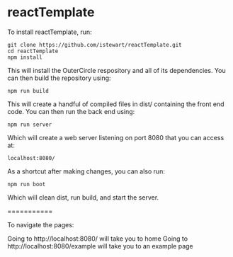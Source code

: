 reactTemplate
===========

To install reactTemplate, run:

    git clone https://github.com/istewart/reactTemplate.git
    cd reactTemplate
    npm install

This will install the OuterCircle respository and all of its dependencies. You can then build the repository using:

    npm run build

This will create a handful of compiled files in dist/ containing the front end code. You can then run the back end using:

    npm run server

Which will create a web server listening on port 8080 that you can access at:

    localhost:8080/

As a shortcut after making changes, you can also run:

    npm run boot

Which will clean dist, run build, and start the server.



===========

To navigate the pages:

Going to http://localhost:8080/ will take you to home
Going to http://localhost:8080/example will take you to an example page
